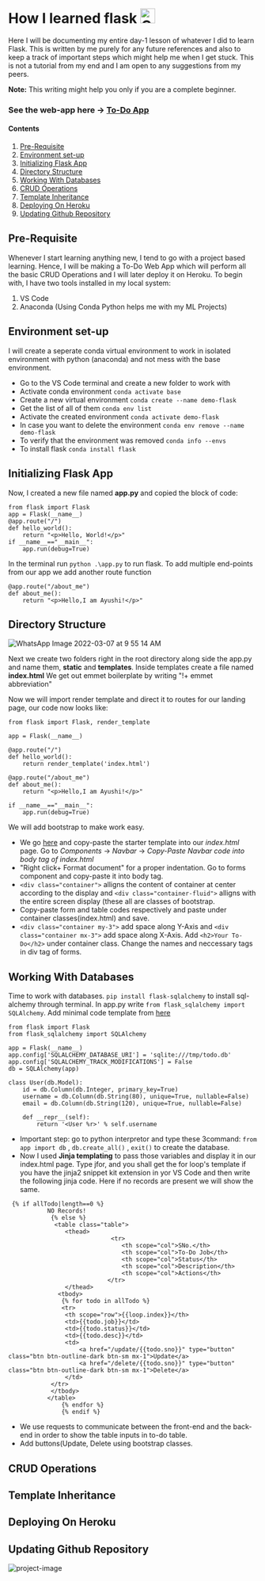 # How I learned flask <img alt="GIF" src="https://github.com/TheDudeThatCode/TheDudeThatCode/blob/master/Assets/happy.gif" width="30" height="30" />
Here I will be documenting my entire day-1 lesson of whatever I did to learn Flask. This is written by me purely for any future references and also to keep a track of important steps which might help me when I get stuck. This is not a tutorial from my end and I am open to any suggestions from my peers.

**Note:** This writing might help you only if you are a complete beginner. 
### See the web-app here -> [To-Do App](https://todo-ayushi.herokuapp.com/)
#### Contents
1. [Pre-Requisite](#pre)
2. [Environment set-up](#env)
3. [Initializing Flask App](#app)
4. [Directory Structure](#dir)
5. [Working With Databases](#data)
6. [CRUD Operations](#crud)
7. [Template Inheritance](#temp)
8. [Deploying On Heroku](#dep)
9. [Updating Github Repository](#git)

<a name="pre"></a>
## Pre-Requisite
Whenever I start learning anything new, I tend to go with a project based learning. Hence, I will be making a To-Do Web App which will perform all the basic CRUD Operations and I will later deploy it on Heroku. To begin with, I have two tools installed in my local system:
1. VS Code
2. Anaconda (Using Conda Python helps me with my ML Projects)
<a name="env"></a>
## Environment set-up
I will create a seperate conda virtual environment to work in isolated environment with python (anaconda) and not mess with the base environment. 
- Go to the VS Code terminal and create a new folder to work with
- Activate conda environment `conda activate base`
- Create a new virtual environment `conda create --name demo-flask `
- Get the list of all of them `conda env list`
- Activate the created environment `conda activate demo-flask`
- In case you want to delete the environment `conda env remove --name demo-flask`
- To verify that the environment was removed `conda info --envs`
- To install flask `conda install flask`
<a name="app"></a>
## Initializing Flask App
Now, I created a new file named **app.py** and copied the block of code:
```
from flask import Flask
app = Flask(__name__)
@app.route("/")
def hello_world():
    return "<p>Hello, World!</p>"
if __name__=="__main__":
    app.run(debug=True)
```
In the terminal run `python .\app.py` to run flask. To add multiple end-points from our app we add another route function
```
@app.route("/about_me")
def about_me():
    return "<p>Hello,I am Ayushi!</p>"
```
<a name="dir"></a>
## Directory Structure
![WhatsApp Image 2022-03-07 at 9 55 14 AM](https://user-images.githubusercontent.com/79920441/156968060-7bb066f8-8918-4ccc-8823-512bf0d86b43.jpeg)

Next we create two folders right in the root directory along side the app.py and name them, **static** and **templates**. Inside templates create a file named **index.html**
We get out emmet boilerplate by writing "!+ emmet abbreviation"

Now we will import render template and direct it to routes for our landing page, our code now looks like:
```
from flask import Flask, render_template

app = Flask(__name__)

@app.route("/")
def hello_world():
    return render_template('index.html')

@app.route("/about_me")
def about_me():
    return "<p>Hello,I am Ayushi!</p>"

if __name__=="__main__":
    app.run(debug=True)
```    
We will add bootstrap to make work easy.
- We go [here](https://getbootstrap.com/docs/5.1/getting-started/introduction/) and copy-paste the starter template into our *index.html* page. Go to *Components* -> *Navbar* -> *Copy-Paste Navbar code into body tag of index.html*
- "Right click+ Format document" for a proper indentation. Go to forms component and copy-paste it into body tag.
- `<div class="container">` alligns the content of container at center according to the display and `<div class="container-fluid">` alligns with the entire screen display (these all are classes of bootstrap. 
- Copy-paste form and table codes respectively and paste under container classes(index.html) and save. 
- `<div class="container my-3">` add space along Y-Axis and `<div class="container mx-3">` add space along X-Axis. Add `<h2>Your To-Do</h2>` under container class. Change the names and neccessary tags in div tag of forms. 
<a name="data"></a>
## Working With Databases
Time to work with databases. `pip install flask-sqlalchemy` to install sql-alchemy through terminal. In app.py write `from flask_sqlalchemy import SQLAlchemy`. Add minimal code template from [here](https://flask-sqlalchemy.palletsprojects.com/en/2.x/quickstart/)
```
from flask import Flask
from flask_sqlalchemy import SQLAlchemy

app = Flask(__name__)
app.config['SQLALCHEMY_DATABASE_URI'] = 'sqlite:///tmp/todo.db'
app.config['SQLALCHEMY_TRACK_MODIFICATIONS'] = False
db = SQLAlchemy(app)

class User(db.Model):
    id = db.Column(db.Integer, primary_key=True)
    username = db.Column(db.String(80), unique=True, nullable=False)
    email = db.Column(db.String(120), unique=True, nullable=False)

    def __repr__(self):
        return '<User %r>' % self.username
```
- Important step: go to python interpretor and type these 3command: `from app import db` , `db.create_all()` , `exit()` to create the database. 
- Now I used **Jinja templating** to pass those variables and display it in our index.html page. Type jfor, and you shall get the for loop's template if you have the jinja2 snippet kit extension in yor VS Code and then write the following jinja code. Here if no records are present we will show the same.
```
 {% if allTodo|length==0 %}
           NO Records!
            {% else %}
             <table class="table">
                <thead>
                             <tr>
                                <th scope="col">SNo.</th>
                                <th scope="col">To-Do Job</th>
                                <th scope="col">Status</th>
                                <th scope="col">Description</th>
                                <th scope="col">Actions</th>
                            </tr>
                </thead>
              <tbody>
               {% for todo in allTodo %}
               <tr>
                <th scope="row">{{loop.index}}</th>
                <td>{{todo.job}}</td>
                <td>{{todo.status}}</td>
                <td>{{todo.desc}}</td>
                <td>
                    <a href="/update/{{todo.sno}}" type="button" class="btn btn-outline-dark btn-sm mx-1">Update</a>
                    <a href="/delete/{{todo.sno}}" type="button" class="btn btn-outline-dark btn-sm mx-1">Delete</a>
                </td>
            </tr>
            </tbody>
           </table>    
               {% endfor %}
               {% endif %}
```
- We use requests to communicate between the front-end and the back-end in order to show the table inputs in to-do table. 
- Add buttons(Update, Delete using bootstrap classes. 
<a name="crud"></a>
## CRUD Operations
<a name="temp"></a>
## Template Inheritance
<a name="dep"></a>
## Deploying On Heroku
<a name="git"></a>
## Updating Github Repository




![project-image](https://user-images.githubusercontent.com/79920441/156931573-01e2e36e-8ad7-4aaf-ba98-ec21ea60c784.png)
